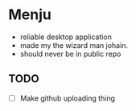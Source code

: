 # Menju

- reliable desktop application
- made my the wizard man johain.
- should never be in public repo

## TODO

- [ ] Make github uploading thing
